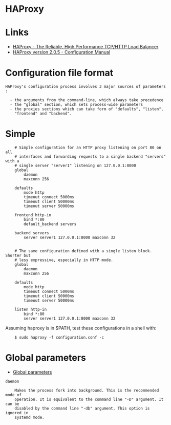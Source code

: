 # HAProxy

# Links

* [HAProxy - The Reliable, High Performance TCP/HTTP Load Balancer](https://www.haproxy.org/)
* [HAProxy version 2.0.5 - Configuration Manual](https://cbonte.github.io/haproxy-dconv/2.0/configuration.html#2)

# Configuration file format


```
HAProxy's configuration process involves 3 major sources of parameters :

  - the arguments from the command-line, which always take precedence
  - the "global" section, which sets process-wide parameters
  - the proxies sections which can take form of "defaults", "listen",
    "frontend" and "backend".
```

# Simple


```
    # Simple configuration for an HTTP proxy listening on port 80 on all
    # interfaces and forwarding requests to a single backend "servers" with a
    # single server "server1" listening on 127.0.0.1:8000
    global
        daemon
        maxconn 256

    defaults
        mode http
        timeout connect 5000ms
        timeout client 50000ms
        timeout server 50000ms

    frontend http-in
        bind *:80
        default_backend servers

    backend servers
        server server1 127.0.0.1:8000 maxconn 32


    # The same configuration defined with a single listen block. Shorter but
    # less expressive, especially in HTTP mode.
    global
        daemon
        maxconn 256

    defaults
        mode http
        timeout connect 5000ms
        timeout client 50000ms
        timeout server 50000ms

    listen http-in
        bind *:80
        server server1 127.0.0.1:8000 maxconn 32
```


Assuming haproxy is in $PATH, test these configurations in a shell with:

```
    $ sudo haproxy -f configuration.conf -c
```

# Global parameters

* [Global parameters](https://cbonte.github.io/haproxy-dconv/2.0/configuration.html#3)

```
daemon

	Makes the process fork into background. This is the recommended mode of
	operation. It is equivalent to the command line "-D" argument. It can be
	disabled by the command line "-db" argument. This option is ignored in
	systemd mode.


```







